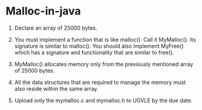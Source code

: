 # Malloc-in-java

1. Declare an array of 25000 bytes.

2. You must implement a function that is like malloc(). Call it MyMalloc(). Its signature is similar to malloc(). You should also implement MyFree() which has a signature and functionality that are similar to free().

3. MyMalloc() allocates memory only from the previously mentioned array of 25000 bytes.

4. All the data structures that are required to manage the memory must also reside within the same array.

5. Upload only the mymalloc.c and mymalloc.h to UGVLE by the due date.
